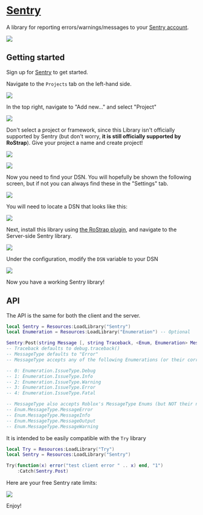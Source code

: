 # [Sentry](https://github.com/RoStrap/Sentry)
A library for reporting errors/warnings/messages to your [Sentry account](https://sentry.io).

![](https://sentry.io/_assets/og/default-ece813046f72308a5f52e8ed4f5ff498920320ef76bbad88df5d1de0469cb185.jpg)

## Getting started
Sign up for [Sentry](https://sentry.io/) to get started.

Navigate to the `Projects` tab on the left-hand side.

![](https://user-images.githubusercontent.com/15217173/40045794-dfd79f9e-57f0-11e8-968e-d95f0d0db605.png)

In the top right, navigate to "Add new..." and select "Project"

![](https://user-images.githubusercontent.com/15217173/40045846-0517598e-57f1-11e8-8b7d-4741271d0a25.png)

Don't select a project or framework, since this Library isn't officially supported by Sentry (but don't worry, **it is still officially supported by RoStrap**). Give your project a name and create project!

![](https://user-images.githubusercontent.com/15217173/40046120-bb6d5436-57f1-11e8-82ac-a86de1ac8c50.png)

![](https://user-images.githubusercontent.com/15217173/40046197-f339cf20-57f1-11e8-9970-efabc38a0350.png)

Now you need to find your DSN. You will hopefully be shown the following screen, but if not you can always find these in the "Settings" tab.

![](https://user-images.githubusercontent.com/15217173/40046296-3d4d2a8a-57f2-11e8-9609-6abf08745431.png)

You will need to locate a DSN that looks like this:

![](https://user-images.githubusercontent.com/15217173/40047458-278c5100-57f5-11e8-9594-51615feae30b.png)

Next, install this library using [the RoStrap plugin](https://www.roblox.com/library/725884332/RoStrap), and navigate to the Server-side Sentry library.

![](https://user-images.githubusercontent.com/15217173/40047745-e47d1498-57f5-11e8-8ec5-21c8df9d57cb.png)

Under the configuration, modify the `DSN` variable to your DSN

![](https://user-images.githubusercontent.com/15217173/40047836-321c907a-57f6-11e8-8894-a48e819e1b0d.png)

Now you have a working Sentry library!

## API
The API is the same for both the client and the server.

```lua
local Sentry = Resources:LoadLibrary("Sentry")
local Enumeration = Resources:LoadLibrary("Enumeration") -- Optional

Sentry:Post(string Message [, string Traceback, <Enum, Enumeration> MessageType])
-- Traceback defaults to debug.traceback()
-- MessageType defaults to "Error"
-- MessageType accepts any of the following Enumerations (or their corresponding numbers or strings)

-- 0: Enumeration.IssueType.Debug
-- 1: Enumeration.IssueType.Info
-- 2: Enumeration.IssueType.Warning
-- 3: Enumeration.IssueType.Error
-- 4: Enumeration.IssueType.Fatal

-- MessageType also accepts Roblox's MessageType Enums (but NOT their numbers or strings)
-- Enum.MessageType.MessageError
-- Enum.MessageType.MessageInfo
-- Enum.MessageType.MessageOutput
-- Enum.MessageType.MessageWarning
```

It is intended to be easily compatible with the `Try` library

```lua
local Try = Resources:LoadLibrary("Try")
local Sentry = Resources:LoadLibrary("Sentry")

Try(function(x) error("test client error " .. x) end, "1")
	:Catch(Sentry.Post)
```

Here are your free Sentry rate limits:

![](https://discourse-cdn-sjc1.com/business6/uploads/roblox/original/3X/8/3/83f1ad350dcda770fc2b2e82cc7b4757467ab95e.png)

Enjoy!
